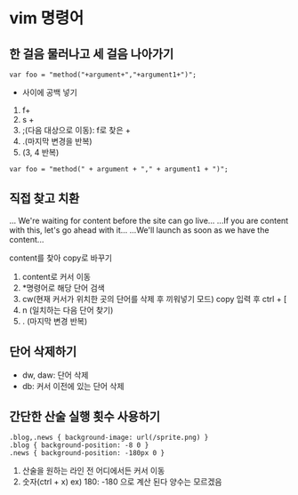 # vim 명령어

## 한 걸음 물러나고 세 걸음 나아가기

```
var foo = "method("+argument+","+argument1+")";
```

- 사이에 공백 넣기

1. f+
2. s + <esc>
3. ;(다음 대상으로 이동): f로 찾은 +
4. .(마지막 변경을 반복)
5. (3, 4 반복)

```
var foo = "method(" + argument + "," + argument1 + ")";
```

## 직접 찾고 치환

... We're waiting for content before the site can go live...
...If you are content with this, let's go ahead with it...
...We'll launch as soon as we have the content...

content를 찾아 copy로 바꾸기

1. content로 커서 이동
2. \*명령어로 해당 단어 검색
3. cw(현재 커서가 위치한 곳의 단어를 삭제 후 끼워넣기 모드) copy 입력 후 ctrl + [
4. n (일치하는 다음 단어 찾기)
5. . (마지막 변경 반복)

## 단어 삭제하기

- dw, daw: 단어 삭제
- db: 커서 이전에 있는 단어 삭제

## 간단한 산술 실행 횟수 사용하기

```
.blog,.news { background-image: url(/sprite.png) }
.blog { background-position: -8 0 }
.news { background-position: -180px 0 }
```

1. 산술을 원하는 라인 전 어디에서든 커서 이동
2. 숫자<C-x>(ctrl + x) ex) 180<C-x>: -180 으로 계산 된다
   양수는 모르겠음
